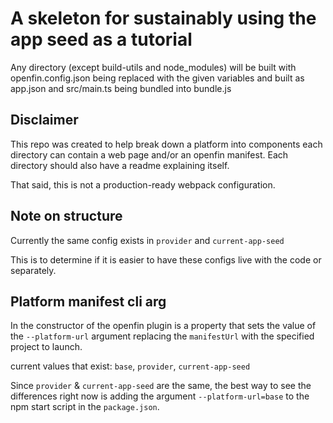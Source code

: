 # A skeleton for sustainably using the app seed as a tutorial

Any directory (except build-utils and node_modules) will be built with openfin.config.json being replaced with the given variables and built as app.json and src/main.ts being bundled into bundle.js

## Disclaimer

This repo was created to help break down a platform into components each directory can contain a web page and/or an openfin manifest. Each directory should also have a readme explaining itself.

That said, this is not a production-ready webpack configuration.


## Note on structure

Currently the same config exists in `provider` and `current-app-seed`

This is to determine if it is easier to have these configs live with the code or separately.

## Platform manifest cli arg 

In the constructor of the openfin plugin is a property that sets the value of the `--platform-url` argument replacing the `manifestUrl` with the specified project to launch.

current values that exist: `base`, `provider`, `current-app-seed`

Since `provider` & `current-app-seed` are the same, the best way to see the differences right now is adding the argument `--platform-url=base` to the npm start script in the `package.json`. 
